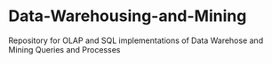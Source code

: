 # Data-Warehousing-and-Mining
Repository for OLAP and SQL implementations of Data Warehose and Mining Queries and Processes
